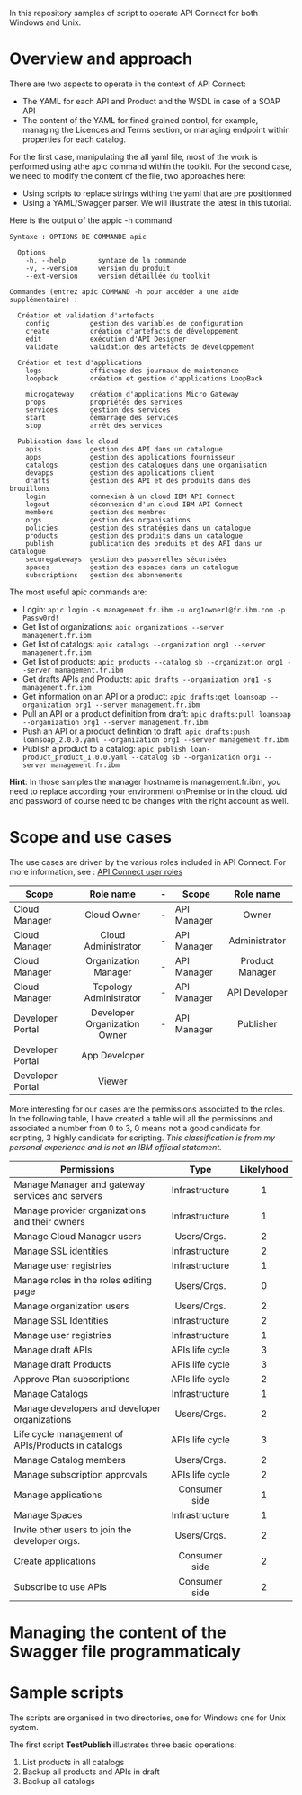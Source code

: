 In this repository samples of script to operate API Connect for both Windows and Unix.

# Overview and approach

There are two aspects to operate in the context of API Connect:
* The YAML for each API and Product and the WSDL in case of a SOAP API
* The content of the YAML for fined grained control, for example, managing the Licences and Terms section, or managing endpoint within properties for each catalog.

For the first case, manipulating the all yaml file, most of the work is performed using athe apic command within the toolkit.
For the second case, we need to modify the content of the file, two approaches here:
* Using scripts to replace strings withing the yaml that are pre positionned
* Using a YAML/Swagger parser. We will illustrate the latest in this tutorial.

Here is the output of the appic -h command
```
Syntaxe : OPTIONS DE COMMANDE apic

  Options
    -h, --help        syntaxe de la commande
    -v, --version     version du produit
    --ext-version     version détaillée du toolkit

Commandes (entrez apic COMMAND -h pour accéder à une aide supplémentaire) :

  Création et validation d'artefacts
    config          gestion des variables de configuration
    create          création d'artefacts de développement
    edit            exécution d'API Designer
    validate        validation des artefacts de développement

  Création et test d'applications
    logs            affichage des journaux de maintenance
    loopback        création et gestion d'applications LoopBack

    microgateway    création d'applications Micro Gateway
    props           propriétés des services
    services        gestion des services
    start           démarrage des services
    stop            arrêt des services

  Publication dans le cloud
    apis            gestion des API dans un catalogue
    apps            gestion des applications fournisseur
    catalogs        gestion des catalogues dans une organisation
    devapps         gestion des applications client
    drafts          gestion des API et des produits dans des brouillons
    login           connexion à un cloud IBM API Connect
    logout          déconnexion d'un cloud IBM API Connect
    members         gestion des membres
    orgs            gestion des organisations
    policies        gestion des stratégies dans un catalogue
    products        gestion des produits dans un catalogue
    publish         publication des produits et des API dans un catalogue
    securegateways  gestion des passerelles sécurisées
    spaces          gestion des espaces dans un catalogue
    subscriptions   gestion des abonnements

```
The most useful apic commands are:
* Login: `apic login -s management.fr.ibm -u org1owner1@fr.ibm.com -p Passw0rd!`
* Get list of organizations: `apic organizations --server management.fr.ibm`
* Get list of catalogs: `apic catalogs --organization org1 --server management.fr.ibm`
* Get list of products: `apic products --catalog sb --organization org1 --server management.fr.ibm`
* Get drafts APIs and Products: `apic drafts --organization org1 -s management.fr.ibm`
* Get information on an API or a product: `apic drafts:get loansoap --organization org1 --server management.fr.ibm`
* Pull an API or a product definition from draft: `apic drafts:pull loansoap --organization org1 --server management.fr.ibm`
* Push an API or a product definition to draft: `apic drafts:push loansoap_2.0.0.yaml --organization org1 --server management.fr.ibm`
* Publish a product to a catalog: `apic publish loan-product_product_1.0.0.yaml --catalog sb --organization org1 --server management.fr.ibm`

**Hint**: In those samples the manager hostname is management.fr.ibm, you need to replace according your environment onPremise or in the cloud. uid and password of course need to be changes with the right account as well.


# Scope and use cases
The use cases are driven by the various roles included in API Connect. For more information, see : [API Connect user roles](https://www.ibm.com/support/knowledgecenter/SSMNED_5.0.0/com.ibm.apic.overview.doc/overview_apimgmt_users.html)


| Scope            | Role name                    | - | Scope            | Role name                    |
| ---------------- |:----------------------------:| - | ---------------- |:----------------------------:|
| Cloud Manager    | Cloud Owner                  | - | API Manager      | Owner                        |
| Cloud Manager    | Cloud Administrator          | - | API Manager      | Administrator                |
| Cloud Manager    | Organization Manager         | - | API Manager      | Product Manager              |
| Cloud Manager    | Topology Administrator       | - | API Manager      | API Developer                |
| Developer Portal | Developer Organization Owner | - | API Manager      | Publisher                    |
| Developer Portal | App Developer                |
| Developer Portal | Viewer                       |

More interesting for our cases are the permissions associated to the roles. In the following table, I have created a table will all the permissions and associated a number from 0 to 3, 0 means not a good candidate for scripting, 3 highly candidate for scripting. *This classification is from my personal experience and is not an IBM official statement.*

| Permissions	                                       | Type            | Likelyhood |
| -------------------------------------------------- |:---------------:|:----------:|
| Manage Manager and gateway services and servers    | Infrastructure  | 1          |
| Manage provider organizations and their owners     | Infrastructure  | 1          |
| Manage Cloud Manager users                         | Users/Orgs.     | 2          |
| Manage SSL identities                              | Infrastructure  | 2          |
| Manage user registries                             | Infrastructure  | 1          |
| Manage roles in the roles editing page             | Users/Orgs.     | 0          |
| Manage organization users                          | Users/Orgs.     | 2          |
| Manage SSL Identities                              | Infrastructure  | 2          |
| Manage user registries                             | Infrastructure  | 1          |
| Manage draft APIs                                  | APIs life cycle | 3          |
| Manage draft Products                              | APIs life cycle | 3          |
| Approve Plan subscriptions                         | APIs life cycle | 2          |
| Manage Catalogs                                    | Infrastructure  | 1          |
| Manage developers and developer organizations      | Users/Orgs.     | 2          |
| Life cycle management of APIs/Products in catalogs | APIs life cycle | 3          |
| Manage Catalog members                             | Users/Orgs.     | 2          |
| Manage subscription approvals                      | APIs life cycle | 2          |
| Manage applications                                | Consumer side   | 1          |
| Manage Spaces                                      | Infrastructure  | 1          |
| Invite other users to join the developer orgs.     | Users/Orgs.     | 2          |
| Create applications                                | Consumer side   | 2          |
| Subscribe to use APIs                              | Consumer side   | 2          |

# Managing the content of the Swagger file programmaticaly



# Sample scripts
The scripts are organised in two directories, one for Windows one for Unix system.

The first script **TestPublish** illustrates three basic operations:
1. List products in all catalogs
1. Backup all products and APIs in draft
1. Backup all catalogs
